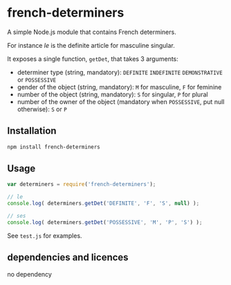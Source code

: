<!--
Copyright 2019 Ludan Stoecklé
SPDX-License-Identifier: Apache-2.0
-->
# french-determiners

A simple Node.js module that contains French determiners.

For instance _le_ is the definite article for masculine singular.

It exposes a single function, `getDet`, that takes 3 arguments:

* determiner type (string, mandatory): `DEFINITE` `INDEFINITE` `DEMONSTRATIVE` or `POSSESSIVE`
* gender of the object (string, mandatory): `M` for masculine, `F` for feminine
* number of the object (string, mandatory): `S` for singular, `P` for plural
* number of the owner of the object (mandatory when `POSSESSIVE`, put null otherwise): `S` or `P`

## Installation 
```sh
npm install french-determiners
```

## Usage

```javascript
var determiners = require('french-determiners');

// le
console.log( determiners.getDet('DEFINITE', 'F', 'S', null) );

// ses
console.log( determiners.getDet('POSSESSIVE', 'M', 'P', 'S') );
```

See `test.js` for examples.

## dependencies and licences

no dependency
